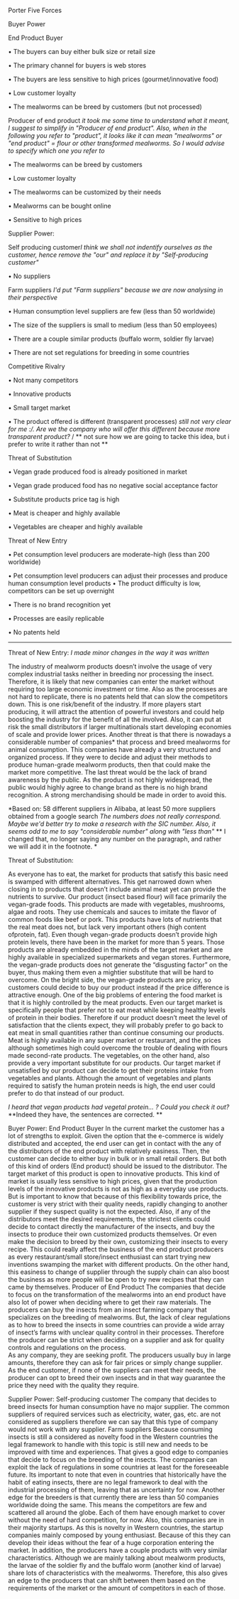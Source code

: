 Porter Five Forces

  Buyer Power



End Product Buyer
	    
•	The buyers can buy either bulk size or retail size

•	The primary channel for buyers is web stores

•	The buyers are less sensitive to high prices (gourmet/innovative food) 

•	Low customer loyalty

•	The mealworms can be breed by customers (but not processed)



Producer of end product *it took me some time to understand what it meant, I suggest to simplify in "Producer of end product". Also, when in the following you refer to "product", it looks like it can mean "mealworms" or "end product" = flour or other transformed mealworms. So I would advise to specify which one you refer to*
      
•	The mealworms can be breed by customers

•	Low customer loyalty

•	The mealworms can be customized by their needs

•	Mealworms can be bought online

•	Sensitive to high prices







  Supplier Power:
  
  
Self producing customer*I think we shall not indentify ourselves as the customer, hence remove the "our" and replace it by "Self-producing customer"*
	    
•	No suppliers



Farm suppliers *I'd put "Farm suppliers" because we are now analysing in their perspective*
      
•	Human consumption level suppliers are few (less than 50 worldwide)

•	The size of the suppliers is small to medium (less than 50 employees)

•	There are a couple similar products (buffalo worm, soldier fly larvae)

•	There are not set regulations for breeding in some countries






 Competitive Rivalry
 
•	Not many competitors

•	Innovative products

•	Small target market

•	The product offered is different (transparent processes) *still not very clear for me :/. Are we the company who will offer this different because more transparent product?* / ** not sure how we are going to tacke this idea, but i prefer to write it rather than not ** 





Threat of Substitution

•	Vegan grade produced food is already positioned in market 

•	Vegan grade produced food has no negative social acceptance factor

•	Substitute products price tag is high 

•	Meat is cheaper and highly available

•	Vegetables are cheaper and highly available






Threat of New Entry

•	Pet consumption level producers are moderate-high (less than 200 worldwide)

•	Pet consumption level producers can adjust their processes and produce human consumption level products
•	The product difficulty is low, competitors can be set up overnight

•	There is no brand recognition yet

•	Processes are easily replicable

•	No patents held




-----------------------------------------------------------------------------------------------------------------------------------

Threat of New Entry: *I made minor changes in the way it was written*

The industry of mealworm products doesn’t involve the usage of very complex industrial tasks neither in breeding nor processing the insect. Therefore, it is likely that new companies can enter the market without requiring too large economic investment or time. Also as the processes are not hard to replicate, there is no patents held that can slow the competitors down. This is one risk/benefit of the industry.  If more players start producing, it will attract the attention of powerful investors and could help boosting the industry for the benefit of all the involved. Also, it can put at risk the small distributors if larger multinationals start developing economies of scale and provide lower prices. 
	Another threat is that there is nowadays a considerable number of companies* that process and breed mealworms for animal consumption. This companies have already a very structured and organized process. If they were to decide and adjust their methods to produce human-grade mealworm products, then that could make the market more competitive. 
	The last threat would be the lack of brand awareness by the public. As the product is not highly widespread, the public would highly agree to change brand as there is no high brand recognition. A strong merchandising should be made in order to avoid this. 

*Based on: 58 different suppliers in Alibaba, at least 50 more suppliers obtained from a google search
*The numbers does not really correspond. Maybe we'd better try to make a research with the SIC number. Also, it seems odd to me to say "considerable number" along with "less than"* ** I changed that, no longer saying any number on the paragraph, and rather we will add it in the footnote. *

Threat of Substitution:

As everyone has to eat, the market for products that satisfy this basic need is swamped with different alternatives. This get narrowed down when closing in to products that doesn’t include animal meat yet can provide the nutrients to survive. Our product (insect based flour) will face primarily the vegan-grade foods. This products are made with vegetables, mushrooms, algae and roots. They use chemicals and sauces to imitate the flavor of common foods like beef or pork.  This products have lots of nutrients that the real meat does not, but lack very important others (high content ofprotein, fat). 
Even though vegan-grade products doesn’t provide high protein levels, there have been in the market for more than 5 years.  Those products are already embedded in the minds of the target market and are highly available in specialized supermarkets and vegan stores.  Furthermore, the vegan-grade products does not generate the “disgusting factor” on the buyer, thus making them even a mightier substitute that will be hard to overcome.  On the bright side, the vegan-grade products are pricy, so customers could decide to buy our product instead if the price difference is attractive enough. 
	One of the big problems of entering the food market is that it is highly controlled by the meat products. Even our target market is specifically people that prefer not to eat meat while keeping healthy levels of protein in their bodies. Therefore if our product doesn’t meet the level of satisfaction that the clients expect, they will probably prefer to go back to eat meat in small quantities rather than continue consuming our products.  Meat is highly available in any super market or restaurant, and the prices although sometimes high could overcome the trouble of dealing with flours made second-rate products. 
	The vegetables, on the other hand, also provide a very important substitute for our products. Our target market if unsatisfied by our product can decide to get their proteins intake from vegetables and plants.  Although the amount of vegetables and plants required to satisfy the human protein needs is high, the end user could prefer to do that instead of our product. 

*I heard that vegan products had vegetal protein... ? Could you check it out?* **Indeed they have, the sentences are corrected.  **


Buyer Power:
	End Product Buyer
In the current market the customer has a lot of strengths to exploit. Given the option that the e-commerce is widely distributed and accepted, the end user can get in contact with the any of the distributors of the end product with relatively easiness. Then, the customer can decide to either buy in bulk or in small retail orders. But both of this kind of orders (End product) should be issued to the distributor. 
 The target market of this product is open to innovative products. This kind of market is usually less sensitive to high prices, given that the production levels of the innovative products is not as high as a everyday use products. But is important to know that because of this flexibility towards price, the customer is very strict with their quality needs, rapidly changing to another supplier if they suspect quality is not the expected. Also, if any of the distributors meet the desired requirements, the strictest clients could decide to contact directly the manufacturer of the insects, and buy the insects to produce their own customized products themselves. Or even make the decision to breed by their own, customizing their insects to every recipe. 
This could really affect the business of the end product producers as every restaurant/small store/insect enthusiast can start trying new inventions swamping the market with different products. On the other hand, this easiness to change of supplier through the supply chain can also boost the business as more people will be open to try new recipes that they can came by themselves. 
Producer of End Product 
	The companies that decide to focus on the transformation of the mealworms into an end product have also lot of power when deciding where to get their raw materials.  The producers can buy the insects from an insect farming company that specializes on the breeding of mealworms. But, the lack of clear regulations as to how to breed the insects in some countries can provide a wide array of insect’s farms with unclear quality control in their processes. Therefore the producer can be strict when deciding on a supplier and ask for quality controls and regulations on the process.   
As any company, they are seeking profit. The producers usually buy in large amounts, therefore they can ask for fair prices or simply change supplier. As the end customer, if none of the suppliers can meet their needs, the producer can opt to breed their own insects and in that way guarantee the price they need with the quality they require. 


Supplier Power:
	Self-producing customer
	The company that decides to breed insects for human consumption have no major supplier. The common suppliers of required services such as electricity, water, gas, etc. are not considered as suppliers therefore we can say that this type of company would not work with any supplier. 
Farm suppliers
Because consuming insects is still a considered as novelty food in the Western countries the legal framework to handle with this topic is still new and needs to be improved with time and experiences. That gives a good edge to companies that decide to focus on the breeding of the insects. The companies can exploit the lack of regulations in some countries at least for the foreseeable future. Its important to note that even in countries that historically have the habit of eating insects, there are no legal framework to deal with the industrial processing of them, leaving that as uncertainty for now. 
Another edge for the breeders is that currently there are less than 50 companies worldwide doing the same. This means the competitors are few and scattered all around the globe. Each of them have enough market to cover without the need of hard competition, for now. Also, this companies are in their majority startups. As this is novelty in Western countries, the startup companies mainly composed by young enthusiast. Because of this they can develop their ideas without the fear of a huge corporation entering the market. 
	In addition, the producers have a couple products with very similar characteristics. Although we are mainly talking about mealworm products, the larvae of the soldier fly and the buffalo worm (another kind of larvae) share lots of characteristics with the mealworms. Therefore, this also gives an edge to the producers that can shift between them based on the requirements of the market or the amount of competitors in each of those. 
